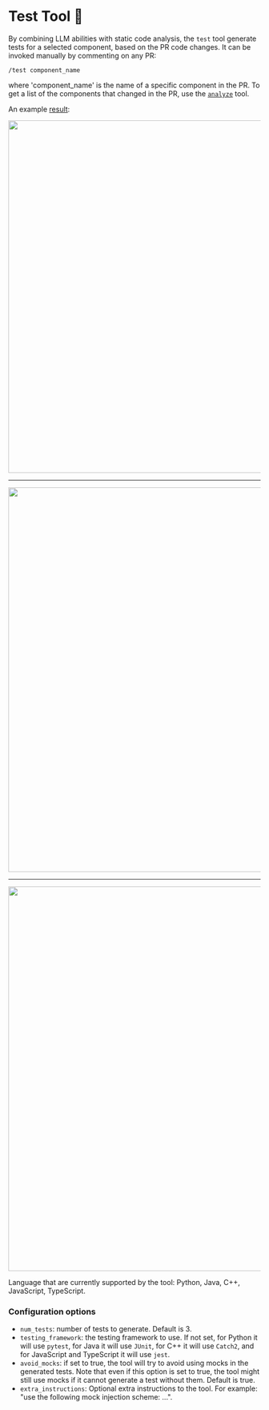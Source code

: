 # Test Tool 💎
By combining LLM abilities with static code analysis, the `test` tool  generate tests for a selected component, based on the PR code changes.
It can be invoked manually by commenting on any PR:
```
/test component_name
```
where 'component_name' is the name of a specific component in the PR.
To get a list of the components that changed in the PR, use the [`analyze`](https://github.com/Codium-ai/pr-agent/blob/main/docs/Analyze.md) tool.


An example [result](https://github.com/Codium-ai/pr-agent/pull/598#issuecomment-1913679429):

<kbd><img src=https://codium.ai/images/pr_agent/test1.png width="704"></kbd>
___
<kbd><img src=https://codium.ai/images/pr_agent/test2.png width="768"></kbd>
___
<kbd><img src=https://codium.ai/images/pr_agent/test3.png width="768"></kbd>

Language that are currently supported by the tool: Python, Java, C++, JavaScript, TypeScript.



### Configuration options
- `num_tests`: number of tests to generate. Default is 3.
- `testing_framework`: the testing framework to use. If not set, for Python it will use `pytest`, for Java it will use `JUnit`, for C++ it will use `Catch2`, and for JavaScript and TypeScript it will use `jest`.
- `avoid_mocks`: if set to true, the tool will try to avoid using mocks in the generated tests. Note that even if this option is set to true, the tool might still use mocks if it cannot generate a test without them. Default is true.
- `extra_instructions`: Optional extra instructions to the tool. For example: "use the following mock injection scheme: ...".